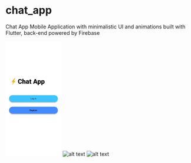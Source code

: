 # chat_app

Chat App Mobile Application with minimalistic UI and animations built with Flutter, back-end powered by Firebase


<img src="https://github.com/PrakharMishra531/Chat-App/blob/main/ss1.jpg" alt="alt text" style="width: 30%; height: auto;">

<img src="https://github.com/PrakharMishra531/Chat-App/blob/main/ss1.jpg](https://github.com/PrakharMishra531/Chat-App/blob/main/ss2.jpg)" alt="alt text" style="width: 30%; height: auto;">

<img src="https://github.com/PrakharMishra531/Chat-App/blob/main/ss1.jpg](https://github.com/PrakharMishra531/Chat-App/blob/main/ss3.jpg)" alt="alt text" style="width: 30%; height: auto;">

